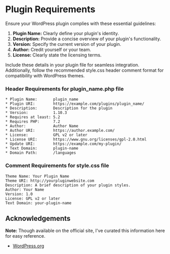 
# Plugin Requirements

Ensure your WordPress plugin complies with these essential guidelines:

1. **Plugin Name:** Clearly define your plugin's identity.
2. **Description:** Provide a concise overview of your plugin's functionality.
3. **Version:** Specify the current version of your plugin.
4. **Author:** Credit yourself or your team.
5. **License:** Clearly state the licensing terms.  
  
  
Include these details in your plugin file for seamless integration. Additionally, follow the recommended style.css header comment format for compatibility with WordPress themes.

### Header Requirements for plugin_name.php file
 ```
 * Plugin Name:       plugin_name
 * Plugin URI:        https://example.com/plugins/plugin_name/
 * Description:       Description for the plugin
 * Version:           1.10.3
 * Requires at least: 5.2
 * Requires PHP:      7.2
 * Author:            Author Name
 * Author URI:        https://author.example.com/
 * License:           GPL v2 or later
 * License URI:       https://www.gnu.org/licenses/gpl-2.0.html
 * Update URI:        https://example.com/my-plugin/
 * Text Domain:       plugin-name
 * Domain Path:       /languages
```
### Comment Requirements for style.css file
```
Theme Name: Your Plugin Name
Theme URI: http://yourpluginwebsite.com
Description: A brief description of your plugin styles.
Author: Your Name
Version: 1.0
License: GPL v2 or later
Text Domain: your-plugin-name

```

## Acknowledgements

**Note:** Though available on the official site, I've curated this information here for easy reference.

 - [WordPress.org](https://developer.wordpress.org/plugins/)


